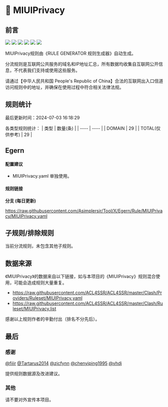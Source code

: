 # 🧸 MIUIPrivacy

## 前言

![](https://shields.io/badge/-移除重复规则-ff69b4) ![](https://shields.io/badge/-DOMAIN与DOMAIN--SUFFIX合并-green) ![](https://shields.io/badge/-DOMAIN--SUFFIX间合并-critical) ![](https://shields.io/badge/-DOMAIN与DOMAIN--KEYWORD合并-9cf) ![](https://shields.io/badge/-DOMAIN--SUFFIX与DOMAIN--KEYWORD合并-blue) ![](https://shields.io/badge/-IP--CIDR(6)合并-blueviolet) 

MIUIPrivacy规则由《RULE GENERATOR 规则生成器》自动生成。

分流规则是互联网公共服务的域名和IP地址汇总，所有数据均收集自互联网公开信息，不代表我们支持或使用这些服务。

请通过【中华人民共和国 People's Republic of China】合法的互联网出入口信道访问规则中的地址，并确保在使用过程中符合相关法律法规。

## 规则统计

最后更新时间：2024-07-03 16:18:29

各类型规则统计：
| 类型 | 数量(条)  | 
| ---- | ----  |
| DOMAIN | 29  | 
| TOTAL(仅供参考) | 29  | 


## Egern 

#### 配置建议
- MIUIPrivacy.yaml 单独使用。

#### 规则链接
**分支 (每日更新)**

https://raw.githubusercontent.com/Asimplersir/Tool/X/Egern/Rule/MIUIPrivacy/MIUIPrivacy.yaml











## 子规则/排除规则


当前分流规则，未包含其他子规则。

## 数据来源

《MIUIPrivacy》的数据来自以下链接，如与本项目的《MIUIPrivacy》规则混合使用，可能会造成规则大量重复。

- https://raw.githubusercontent.com/ACL4SSR/ACL4SSR/master/Clash/Providers/Ruleset/MIUIPrivacy.yaml
- https://raw.githubusercontent.com/ACL4SSR/ACL4SSR/master/Clash/Ruleset/MIUIPrivacy.list


感谢以上规则作者的辛勤付出（排名不分先后）。

## 最后

### 感谢

[@fiiir](https://github.com/fiiir) [@Tartarus2014](https://github.com/Tartarus2014) [@zjcfynn](https://github.com/zjcfynn) [@chenyiping1995](https://github.com/chenyiping1995) [@vhdj](https://github.com/vhdj)

提供规则数据源及改进建议。

### 其他

请不要对外宣传本项目。